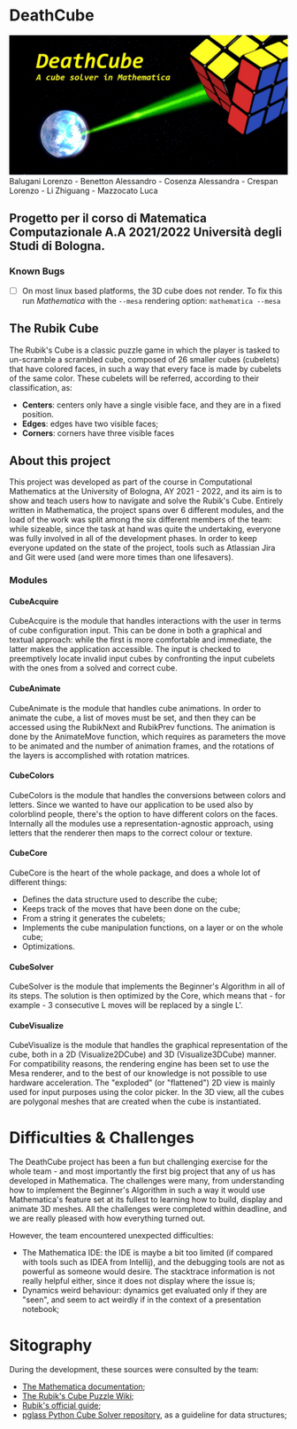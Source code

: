 # DeathCube
![DeathCube](Images/deathcube_logo.jpeg)
Balugani Lorenzo - Benetton Alessandro - Cosenza Alessandra - Crespan Lorenzo - Li Zhiguang - Mazzocato Luca

## Progetto per il corso di Matematica Computazionale A.A 2021/2022 Università degli Studi di Bologna.

### Known Bugs
- [ ] On most linux based platforms, the 3D cube does not render. To fix this run _Mathematica_ with the `--mesa` rendering option: ```mathematica --mesa```

## The Rubik Cube
The Rubik's Cube is a classic puzzle game in which the player is tasked to un-scramble a scrambled cube, composed of 26 smaller cubes (cubelets) that have colored faces, in such a way that every face is made by cubelets of the same color. These cubelets will be referred, according to their classification, as:
- **Centers**: centers only have a single visible face, and they are in a fixed position.
- **Edges**: edges have two visible faces;
- **Corners**: corners have three visible faces

## About this project
This project was developed as part of the course in Computational Mathematics at the University of Bologna, AY 2021 - 2022, and its aim is to show and teach users how to navigate and solve the Rubik's Cube. 
Entirely written in Mathematica, the project spans over 6 different modules, and the load of the work was split among the six different members of the team: while sizeable, since the task at hand was quite the undertaking, everyone was fully involved in all of the development phases.
In order to keep everyone updated on the state of the project, tools such as Atlassian Jira and Git were used (and were more times than one lifesavers).
### Modules
#### CubeAcquire
CubeAcquire is the module that handles interactions with the user in terms of cube configuration input. This can be done in both a graphical and textual approach: while the first is more comfortable and immediate, the latter makes the application accessible.
The input is checked to preemptively locate invalid input cubes by confronting the input cubelets with the ones from a solved and correct cube.
#### CubeAnimate
CubeAnimate is the module that handles cube animations.
In order to animate the cube, a list of moves must be set, and then they can be accessed using the RubikNext and RubikPrev functions.
The animation is done by the AnimateMove function, which requires as parameters the move to be animated and the number of animation frames, and the rotations of the layers is accomplished with rotation matrices.
#### CubeColors
CubeColors is the module that handles the conversions between colors and letters.
Since we wanted to have our application to be used also by colorblind people, there's the option to have different colors on the faces.
Internally all the modules use a representation-agnostic approach, using letters that the renderer then maps to the correct colour or texture.
#### CubeCore
CubeCore is the heart of the whole package, and does a whole lot of different things:
- Defines the data structure used to describe the cube;
- Keeps track of the moves that have been done on the cube;
- From a string it generates the cubelets;
- Implements the cube manipulation functions, on a layer or on the whole cube;
- Optimizations.
#### CubeSolver
CubeSolver is the module that implements the Beginner's Algorithm in all of its steps. The solution is then optimized by the Core, which means that - for example - 3 consecutive L moves will be replaced by a single L'.
#### CubeVisualize
CubeVisualize is the module that handles the graphical representation of the cube, both in a 2D (Visualize2DCube) and 3D (Visualize3DCube) manner. For compatibility reasons, the rendering engine has been set to use the Mesa renderer, and to the best of our knowledge is not possible to use hardware acceleration.
The "exploded" (or "flattened") 2D view is mainly used for input purposes using the color picker.
In the 3D view, all the cubes are polygonal meshes that are created when the cube is instantiated.
# Difficulties & Challenges
The DeathCube project has been a fun but challenging exercise for the whole team - and most importantly the first big project that any of us has developed in Mathematica. The challenges were many, from understanding how to implement the Beginner's Algorithm in such a way it would use Mathematica's feature set at its fullest to learning how to build, display and animate 3D meshes. All the challenges were completed within deadline, and we are really pleased with how everything turned out.

However, the team encountered unexpected difficulties:
- The Mathematica IDE: the IDE is maybe a bit too limited (if compared with tools such as IDEA from Intellij), and the debugging tools are not as powerful as someone would desire. The stacktrace information is not really helpful either, since it does not display where the issue is;
- Dynamics weird behaviour: dynamics get evaluated only if they are "seen", and seem to act weirdly if in the context of a presentation notebook;

# Sitography
During the development, these sources were consulted by the team:
- [The Mathematica documentation](https://reference.wolfram.com/language/);
- [The Rubik's Cube Puzzle Wiki](https://ruwix.com);
- [Rubik's official guide](https://rubiks.com/solve-it);
- [pglass Python Cube Solver repository](https://github.com/pglass/cube), as a guideline for data structures;
